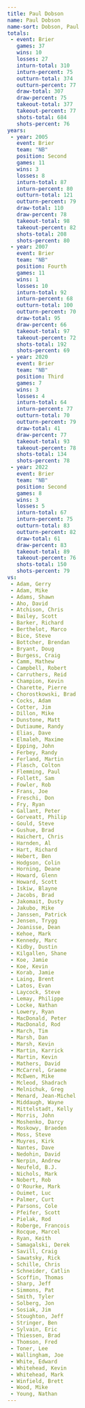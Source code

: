 ```yaml
---
title: Paul Dobson
name: Paul Dobson
name-sort: Dobson, Paul
totals:
 - event: Brier
   games: 37
   wins: 10
   losses: 27
   inturn-total: 310
   inturn-percent: 75
   outturn-total: 374
   outturn-percent: 77
   draw-total: 307
   draw-percent: 75
   takeout-total: 377
   takeout-percent: 77
   shots-total: 684
   shots-percent: 76
years:
 - year: 2005
   event: Brier
   team: "NB"
   position: Second
   games: 11
   wins: 3
   losses: 8
   inturn-total: 87
   inturn-percent: 80
   outturn-total: 121
   outturn-percent: 79
   draw-total: 110
   draw-percent: 78
   takeout-total: 98
   takeout-percent: 82
   shots-total: 208
   shots-percent: 80
 - year: 2007
   event: Brier
   team: "NB"
   position: Fourth
   games: 11
   wins: 1
   losses: 10
   inturn-total: 92
   inturn-percent: 68
   outturn-total: 100
   outturn-percent: 70
   draw-total: 95
   draw-percent: 66
   takeout-total: 97
   takeout-percent: 72
   shots-total: 192
   shots-percent: 69
 - year: 2020
   event: Brier
   team: "NB"
   position: Third
   games: 7
   wins: 3
   losses: 4
   inturn-total: 64
   inturn-percent: 77
   outturn-total: 70
   outturn-percent: 79
   draw-total: 41
   draw-percent: 77
   takeout-total: 93
   takeout-percent: 78
   shots-total: 134
   shots-percent: 78
 - year: 2022
   event: Brier
   team: "NB"
   position: Second
   games: 8
   wins: 3
   losses: 5
   inturn-total: 67
   inturn-percent: 75
   outturn-total: 83
   outturn-percent: 82
   draw-total: 61
   draw-percent: 83
   takeout-total: 89
   takeout-percent: 76
   shots-total: 150
   shots-percent: 79
vs:
 - Adam, Gerry
 - Adam, Mike
 - Adams, Shawn
 - Aho, David
 - Atchison, Chris
 - Bailey, Scott
 - Barker, Richard
 - Berthelot, Marco
 - Bice, Steve
 - Bottcher, Brendan
 - Bryant, Doug
 - Burgess, Craig
 - Camm, Mathew
 - Campbell, Robert
 - Carruthers, Reid
 - Champion, Kevin
 - Charette, Pierre
 - Chorostkowski, Brad
 - Cocks, Adam
 - Cotter, Jim
 - Dillon, Mike
 - Dunstone, Matt
 - Dutiaume, Randy
 - Elias, Dave
 - Elmaleh, Maxime
 - Epping, John
 - Ferbey, Randy
 - Ferland, Martin
 - Flasch, Colton
 - Flemming, Paul
 - Follett, Sam
 - Fowler, Rob
 - Frans, Joe
 - Freschi, Don
 - Fry, Ryan
 - Gallant, Peter
 - Gorveatt, Philip
 - Gould, Steve
 - Gushue, Brad
 - Haichert, Chris
 - Harnden, Al
 - Hart, Richard
 - Hebert, Ben
 - Hodgson, Colin
 - Horning, Deane
 - Howard, Glenn
 - Howard, Scott
 - Iskiw, Blayne
 - Jacobs, Brad
 - Jakomait, Dusty
 - Jakubo, Mike
 - Janssen, Patrick
 - Jensen, Trygg
 - Joanisse, Dean
 - Kehoe, Mark
 - Kennedy, Marc
 - Kidby, Dustin
 - Kilgallen, Shane
 - Koe, Jamie
 - Koe, Kevin
 - Korab, Jamie
 - Laing, Brent
 - Latos, Evan
 - Laycock, Steve
 - Lemay, Philippe
 - Locke, Nathan
 - Lowery, Ryan
 - MacDonald, Peter
 - MacDonald, Rod
 - March, Tim
 - Marsh, Dan
 - Marsh, Kevin
 - Martin, Karrick
 - Martin, Kevin
 - Mathers, David
 - McCarrel, Graeme
 - McEwen, Mike
 - Mcleod, Shadrach
 - Melnichuk, Greg
 - Menard, Jean-Michel
 - Middaugh, Wayne
 - Mittelstadt, Kelly
 - Morris, John
 - Moshenko, Darcy
 - Moskowy, Braeden
 - Moss, Steve
 - Muyres, Kirk
 - Nantes, Dave
 - Nedohin, David
 - Nerpin, Andrew
 - Neufeld, B.J.
 - Nichols, Mark
 - Nobert, Rob
 - O'Rourke, Mark
 - Ouimet, Luc
 - Palmer, Curt
 - Parsons, Cole
 - Pfeifer, Scott
 - Pielak, Rod
 - Roberge, Francois
 - Rocque, Marcel
 - Ryan, Keith
 - Samagalski, Derek
 - Savill, Craig
 - Sawatsky, Rick
 - Schille, Chris
 - Schneider, Catlin
 - Scoffin, Thomas
 - Sharp, Jeff
 - Simmons, Pat
 - Smith, Tyler
 - Solberg, Jon
 - Sosiak, Jim
 - Stoughton, Jeff
 - Stringer, Ben
 - Sylvain, Eric
 - Thiessen, Brad
 - Thomson, Fred
 - Toner, Lee
 - Wallingham, Joe
 - White, Edward
 - Whitehead, Kevin
 - Whitehead, Mark
 - Winfield, Brett
 - Wood, Mike
 - Young, Nathan
---
```

